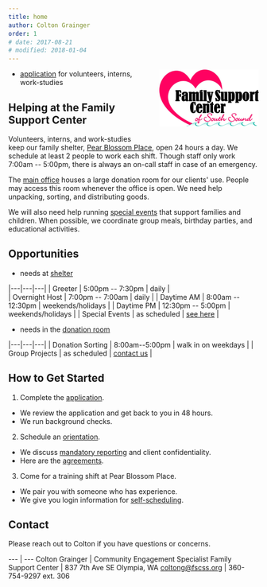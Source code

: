 ```yaml
---
title: home 
author: Colton Grainger
order: 1
# date: 2017-08-21
# modified: 2018-01-04
---
```


<a href="http://fscss.org/">
<img src="/images/logo.png" style="float: right; margin: 0px 0px 23px 23px" width="200">
</a>

- [application](https://www.volgistics.com/ex/portal.dll/ap?ap=1953929563) for volunteers, interns, work-studies

## Helping at the Family Support Center

Volunteers, interns, and work-studies keep our family shelter, [Pear Blossom Place][pbp], open 24 hours a day. We schedule at least 2 people to work each shift. Though staff only work 7:00am -- 5:00pm, there is always an on-call staff in case of an emergency.

The [main office][fsc] houses a large donation room for our clients' use. People may access this room whenever the office is open. We need help unpacking, sorting, and distributing goods.

We will also need help running [special events](/events) that support families and children. When possible, we coordinate group meals, birthday parties, and educational activities.

## Opportunities

- needs at [shelter][pbp]

|---|---|---|
| Greeter | 5:00pm -- 7:30pm  | daily |  
| Overnight Host | 7:00pm -- 7:00am | daily |
| Daytime AM | 8:00am -- 12:30pm | weekends/holidays |
| Daytime PM | 12:30pm -- 5:00pm | weekends/holidays |
| Special Events | as scheduled | [see here](/events) |

- needs in the [donation room][fsc] 

|---|---|---|
| Donation Sorting | 8:00am--5:00pm | walk in on weekdays |
| Group Projects | as scheduled | [contact us](mailto:coltong@fscss.org) |

## How to Get Started 

1. Complete the [application](https://www.volgistics.com/ex/portal.dll/ap?ap=1953929563).
  * We review the application and get back to you in 48 hours.
  * We run background checks.
2. Schedule an [orientation](https://coltongrainger.youcanbook.me).
  * We discuss [mandatory reporting](https://prezi.com/piml7bn_b0au/mandatory-reporter-presentation/) and client confidentiality.
  * Here are the [agreements](https://goo.gl/forms/wTSzSpJm7JfKDkqA3).
3. Come for a training shift at Pear Blossom Place.
  * We pair you with someone who has experience.
  * We give you login information for [self-scheduling](https://www.volgistics.com/ex/portal.dll/?from=189830).

## Contact

Please reach out to Colton if you have questions or concerns.

--- | ---
Colton Grainger | Community Engagement Specialist
Family Support Center | 837 7th Ave SE Olympia, WA
[coltong@fscss.org](mailto:coltong@fscss.org) | 360-754-9297 ext. 306

[pbp]: https://www.google.com/maps/place/Pear+Blossom+Place/@47.0423792,-122.8932699,17z/data=!3m1!4b1!4m5!3m4!1s0x549174e1d548747f:0x4e89b380a6ff5f9e!8m2!3d47.0423792!4d-122.8910812 
[fsc]: https://www.google.com/maps/place/Family+Support+Center/@47.0459107,-122.9042318,17z/data=!3m1!4b1!4m5!3m4!1s0x5491751bc115f4a1:0xa72d6746d527f48e!8m2!3d47.0459107!4d-122.9020431 
